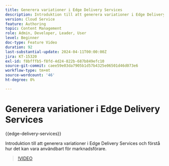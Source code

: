 ```yaml
---
title: Generera variationer i Edge Delivery Services
description: Introduktion till att generera variationer i Edge Delivery Services och förstå hur det kan vara användbart för marknadsförare.
version: Cloud Service
feature: Authoring
topic: Content Management
role: Admin, Developer, Leader, User
level: Beginner
doc-type: Feature Video
duration: 92
last-substantial-update: 2024-04-11T00:00:00Z
jira: KT-15320
exl-id: f8bfffb5-f8fd-4d24-822b-687b849efc10
source-git-commit: caee59e03da7905b1d57b4325e06501d46d073e6
workflow-type: tm+mt
source-wordcount: '46'
ht-degree: 0%

---
```


# Generera variationer i Edge Delivery Services

{{edge-delivery-services}}

Introduktion till att generera variationer i Edge Delivery Services och förstå hur det kan vara användbart för marknadsförare.

>[!VIDEO](https://video.tv.adobe.com/v/3428304/?learn=on)
